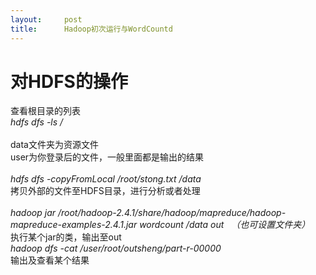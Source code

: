 ```yaml
---
layout:     post
title:      Hadoop初次运行与WordCountd
---
```

<div id="article_content" class="article_content clearfix csdn-tracking-statistics" data-pid="blog" data-mod="popu_307" data-dsm="post">
								            <link rel="stylesheet" href="https://csdnimg.cn/release/phoenix/template/css/ck_htmledit_views-f76675cdea.css">
						<div class="htmledit_views" id="content_views">
                
<h1>对HDFS的操作</h1>
<div>查看根目录的列表</div>
<div><em>hdfs dfs -ls /</em><br></div>
<div><img src="https://img-blog.csdn.net/20140808102309438?watermark/2/text/aHR0cDovL2Jsb2cuY3Nkbi5uZXQvdGhlZGF5XzIwMDk=/font/5a6L5L2T/fontsize/400/fill/I0JBQkFCMA==/dissolve/70/gravity/Center" alt=""><br></div>
<div><br></div>
<div>data文件夹为资源文件</div>
<div>user为你登录后的文件，一般里面都是输出的结果</div>
<div><br></div>
<div><em>hdfs dfs -copyFromLocal /root/stong.txt /data</em><br></div>
<div>拷贝外部的文件至HDFS目录，进行分析或者处理</div>
<div><em><br></em></div>
<div><em>hadoop jar /root/hadoop-2.4.1/share/hadoop/mapreduce/hadoop-mapreduce-examples-2.4.1.jar wordcount /data out   （也可设置文件夹）</em><br></div>
<div>执行某个jar的类，输出至out</div>
<div><img src="https://img-blog.csdn.net/20140808102752438?watermark/2/text/aHR0cDovL2Jsb2cuY3Nkbi5uZXQvdGhlZGF5XzIwMDk=/font/5a6L5L2T/fontsize/400/fill/I0JBQkFCMA==/dissolve/70/gravity/Center" alt=""><br></div>
<div><em>hadoop dfs -cat /user/root/outsheng/part-r-00000</em><br></div>
<div>输出及查看某个结果</div>
            </div>
                </div>